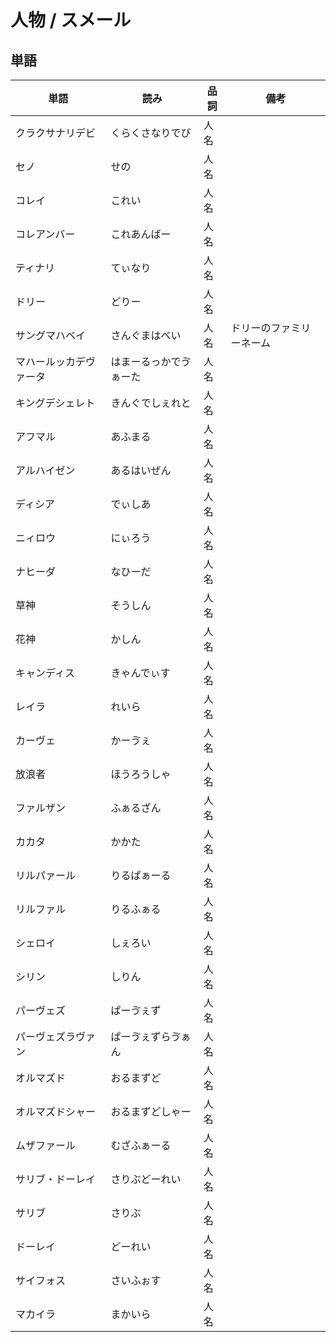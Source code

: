 # 人物 / スメール

## 単語

|単語|読み|品詞|備考|
|---|---|---|---|
|クラクサナリデビ|くらくさなりでび|人名||
|セノ|せの|人名||
|コレイ|これい|人名||
|コレアンバー|これあんばー|人名||
|ティナリ|てぃなり|人名||
|ドリー|どりー|人名||
|サングマハベイ|さんぐまはべい|人名|ドリーのファミリーネーム|
|マハールッカデヴァータ|はまーるっかでゔぁーた|人名||
|キングデシェレト|きんぐでしぇれと|人名||
|アフマル|あふまる|人名||
|アルハイゼン|あるはいぜん|人名||
|ディシア|でぃしあ|人名||
|ニィロウ|にぃろう|人名||
|ナヒーダ|なひーだ|人名||
|草神|そうしん|人名||
|花神|かしん|人名||
|キャンディス|きゃんでぃす|人名||
|レイラ|れいら|人名||
|カーヴェ|かーゔぇ|人名||
|放浪者|ほうろうしゃ|人名||
|ファルザン|ふぁるざん|人名||
|カカタ|かかた|人名||
|リルパァール|りるぱぁーる|人名||
|リルファル|りるふぁる|人名||
|シェロイ|しぇろい|人名||
|シリン|しりん|人名||
|パーヴェズ|ぱーゔぇず|人名||
|パーヴェズラヴァン|ぱーゔぇずらゔぁん|人名||
|オルマズド|おるまずど|人名||
|オルマズドシャー|おるまずどしゃー|人名||
|ムザファール|むざふぁーる|人名||
|サリブ・ドーレイ|さりぶどーれい|人名||
|サリブ|さりぶ|人名||
|ドーレイ|どーれい|人名||
|サイフォス|さいふぉす|人名||
|マカイラ|まかいら|人名||